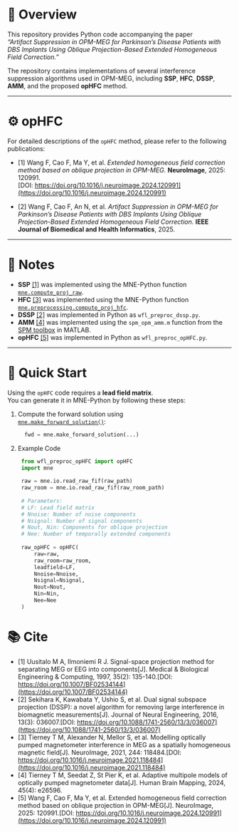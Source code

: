 # 🧠 Overview

This repository provides Python code accompanying the paper  
*“Artifact Suppression in OPM-MEG for Parkinson’s Disease Patients with DBS Implants Using Oblique Projection-Based Extended Homogeneous Field Correction.”*

The repository contains implementations of several interference suppression algorithms used in OPM-MEG, including **SSP**, **HFC**, **DSSP**, **AMM**, and the proposed **opHFC** method.

---

# ⚙️ opHFC

For detailed descriptions of the `opHFC` method, please refer to the following publications:

- [1] Wang F, Cao F, Ma Y, et al. *Extended homogeneous field correction method based on oblique projection in OPM-MEG.* **NeuroImage**, 2025: 120991.  
  [DOI: https://doi.org/10.1016/j.neuroimage.2024.120991](https://doi.org/10.1016/j.neuroimage.2024.120991)

- [2] Wang F, Cao F, An N, et al. *Artifact Suppression in OPM-MEG for Parkinson’s Disease Patients with DBS Implants Using Oblique Projection-Based Extended Homogeneous Field Correction.* **IEEE Journal of Biomedical and Health Informatics**, 2025.

---

# 📘 Notes

- **SSP** [[1]](#cite) was implemented using the MNE-Python function [`mne.compute_proj_raw`](https://mne.tools/stable/generated/mne.compute_proj_raw.html#mne.compute_proj_raw).  
- **HFC** [[3]](#cite) was implemented using the MNE-Python function [`mne.preprocessing.compute_proj_hfc`](https://mne.tools/stable/generated/mne.preprocessing.compute_proj_hfc.html#mne.preprocessing.compute_proj_hfc).  
- **DSSP** [[2]](#cite) was implemented in Python as `wfl_preproc_dssp.py`.  
- **AMM** [[4]](#cite) was implemented using the `spm_opm_amm.m` function from the [SPM toolbox](https://github.com/spm/spm) in MATLAB.  
- **opHFC** [[5]](#cite) was implemented in Python as `wfl_preproc_opHFC.py`.

---

# 🚀 Quick Start

Using the `opHFC` code requires a **lead field matrix**.  
You can generate it in MNE-Python by following these steps:

1. Compute the forward solution using  
   [`mne.make_forward_solution()`](https://mne.tools/stable/generated/mne.make_forward_solution.html#mne.make_forward_solution):  
   ```python
     fwd = mne.make_forward_solution(...)

2. Example Code
   ```python
    from wfl_preproc_opHFC import opHFC
    import mne
    
    raw = mne.io.read_raw_fif(raw_path)
    raw_room = mne.io.read_raw_fif(raw_room_path)
    
    # Parameters:
    # LF: Lead field matrix
    # Nnoise: Number of noise components
    # Nsignal: Number of signal components
    # Nout, Nin: Components for oblique projection
    # Nee: Number of temporally extended components
    
    raw_opHFC = opHFC(
        raw=raw,
        raw_room=raw_room,
        leadfield=LF,
        Nnoise=Nnoise,
        Nsignal=Nsignal,
        Nout=Nout,
        Nin=Nin,
        Nee=Nee
    )


# 📚 Cite

- [1] Uusitalo M A, Ilmoniemi R J. Signal-space projection method for separating MEG or EEG into components[J]. Medical & Biological Engineering & Computing, 1997, 35(2): 135-140.[DOI: https://doi.org/10.1007/BF02534144](https://doi.org/10.1007/BF02534144)
- [2] Sekihara K, Kawabata Y, Ushio S, et al. Dual signal subspace projection (DSSP): a novel algorithm for removing large interference in biomagnetic measurements[J]. Journal of Neural Engineering, 2016, 13(3): 036007.[DOI: https://doi.org/10.1088/1741-2560/13/3/036007](https://doi.org/10.1088/1741-2560/13/3/036007)
- [3] Tierney T M, Alexander N, Mellor S, et al. Modelling optically pumped magnetometer interference in MEG as a spatially homogeneous magnetic field[J]. NeuroImage, 2021, 244: 118484.[DOI: https://doi.org/10.1016/j.neuroimage.2021.118484](https://doi.org/10.1016/j.neuroimage.2021.118484)
- [4] Tierney T M, Seedat Z, St Pier K, et al. Adaptive multipole models of optically pumped magnetometer data[J]. Human Brain Mapping, 2024, 45(4): e26596.
- [5] Wang F, Cao F, Ma Y, et al. Extended homogeneous field correction method based on oblique projection in OPM-MEG[J]. NeuroImage, 2025: 120991.[DOI: https://doi.org/10.1016/j.neuroimage.2024.120991](https://doi.org/10.1016/j.neuroimage.2024.120991)





